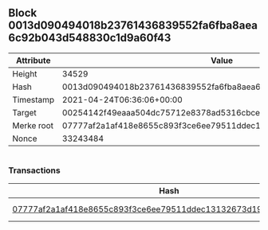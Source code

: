 ## Block 0013d090494018b23761436839552fa6fba8aea6c92b043d548830c1d9a60f43

Attribute | Value
--- | ---
Height | 34529
Hash | 0013d090494018b23761436839552fa6fba8aea6c92b043d548830c1d9a60f43
Timestamp | 2021-04-24T06:36:06+00:00
Target | 00254142f49eaaa504dc75712e8378ad5316cbcead634704b3734b6271167cc4
Merke root | 07777af2a1af418e8655c893f3ce6ee79511ddec13132673d1902f3591a5a633
Nonce | 33243484

```

```

### Transactions

Hash | Amount
--- | ---
[07777af2a1af418e8655c893f3ce6ee79511ddec13132673d1902f3591a5a633](07777af2a1af418e8655c893f3ce6ee79511ddec13132673d1902f3591a5a633.md) | 10.00000000 SKEPTI 
